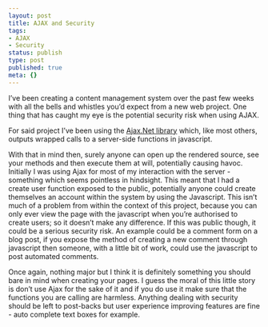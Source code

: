 ```yaml
---
layout: post
title: AJAX and Security
tags:
- AJAX
- Security
status: publish
type: post
published: true
meta: {}
---
```

I’ve been creating a content management system over the past few weeks with all the bells and whistles you’d expect from a new web project. One thing that has caught my eye is the potential security risk when using AJAX.

For said project I’ve been using the <a href="http://ajax.schwarz-interactive.de/csharpsample/default.aspx">Ajax.Net library</a> which, like most others, outputs wrapped calls to a server-side functions in javascript.

With that in mind then, surely anyone can open up the rendered source, see your methods and then execute them at will, potentially causing havoc. Initially I was using Ajax for most of my interaction with the server - something which seems pointless in hindsight. This meant that I had a create user function exposed to the public, potentially anyone could create themselves an account within the system by using the Javascript. This isn’t much of a problem from within the context of this project, because you can only ever view the page with the javascript when you’re authorised to create users; so it doesn’t make any difference. If this was public though, it could be a serious security risk. An example could be a comment form on a blog post, if you expose the method of creating a new comment through javascript then someone, with a little bit of work, could use the javascript to post automated comments.

Once again, nothing major but I think it is definitely something you should bare in mind when creating your pages. I guess the moral of this little story is don’t use Ajax for the sake of it and if you do use it make sure that the functions you are calling are harmless. Anything dealing with security should be left to post-backs but user experience improving features are fine - auto complete text boxes for example.